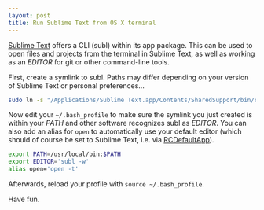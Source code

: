 ```yaml
---
layout: post
title: Run Sublime Text from OS X terminal
---
```

[Sublime Text](http://www.sublimetext.com/) offers a CLI (subl) within its app package. This can be used to open files and projects from the terminal in Sublime Text, as well as working as an <var>EDITOR</var> for git or other command-line tools.

First, create a symlink to subl. Paths may differ depending on your version of Sublime Text or personal preferences...

```bash
sudo ln -s "/Applications/Sublime Text.app/Contents/SharedSupport/bin/subl" /usr/local/bin/subl
```

Now edit your `~/.bash_profile` to make sure the symlink you just created is within your <var>PATH</var> and other software recognizes subl as <var>EDITOR</var>.
You can also add an alias for `open` to automatically use your default editor (which should of course be set to Sublime Text, i.e. via [RCDefaultApp](http://www.rubicode.com/Software/RCDefaultApp/)).

```bash
export PATH=/usr/local/bin:$PATH
export EDITOR='subl -w'
alias open='open -t'
```

Afterwards, reload your profile with `source ~/.bash_profile`.

Have fun.